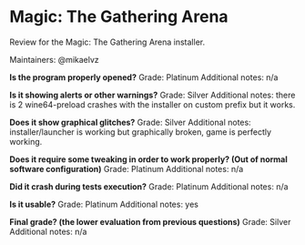 # Magic: The Gathering Arena
Review for the Magic: The Gathering Arena installer.

Maintainers: @mikaelvz

**Is the program properly opened?**
Grade: Platinum
Additional notes: n/a

**Is it showing alerts or other warnings?**
Grade: Silver
Additional notes: there is 2 wine64-preload crashes with the installer on custom prefix but it works.

**Does it show graphical glitches?**
Grade: Silver
Additional notes: installer/launcher is working but graphically broken, game is perfectly working.

**Does it require some tweaking in order to work properly? (Out of normal software configuration)**
Grade: Platinum
Additional notes: n/a

**Did it crash during tests execution?**
Grade: Platinum
Additional notes: n/a

**Is it usable?**
Grade: Platinum
Additional notes: yes

**Final grade? (the lower evaluation from previous questions)**
Grade: Silver
Additional notes: n/a
